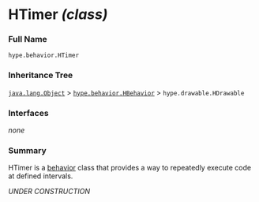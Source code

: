 HTimer _(class)_
================

### Full Name
`hype.behavior.HTimer`

### Inheritance Tree
[`java.lang.Object`][1] > [`hype.behavior.HBehavior`][2] > `hype.drawable.HDrawable`


### Interfaces
_none_


### Summary
HTimer is a [behavior][2] class that provides a way to repeatedly execute code at defined intervals.

*UNDER CONSTRUCTION*




[1]: http://docs.oracle.com/javase/7/docs/api/java/lang/Object.html
[2]: HBehavior.md
